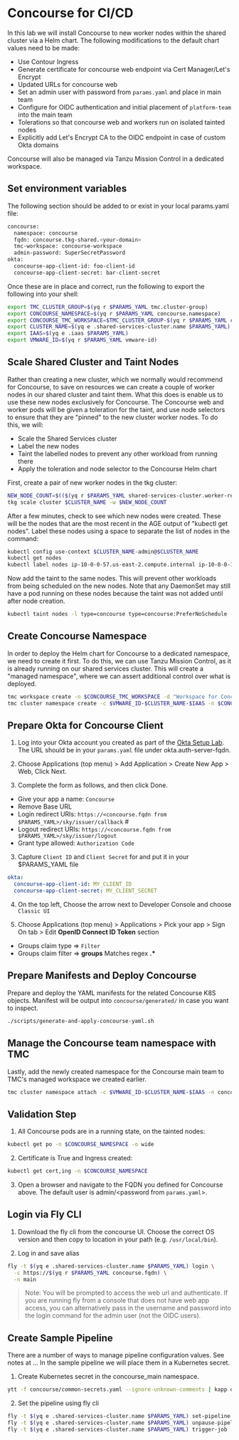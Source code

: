 # Concourse for CI/CD

In this lab we will install Concourse to new worker nodes within the shared cluster via a Helm chart.  The following modifications to the default chart values need to be made:
- Use Contour Ingress
- Generate certificate for concourse web endpoint via Cert Manager/Let's Encrypt
- Updated URLs for concourse web
- Set an admin user with password from `params.yaml` and place in main team
- Configure for OIDC authentication and initial placement of `platform-team` into the main team
- Tolerations so that concourse web and workers run on isolated tainted nodes
- Explicitly add Let's Encrypt CA to the OIDC endpoint in case of custom Okta domains

Concourse will also be managed via Tanzu Mission Control in a dedicated workspace.

## Set environment variables
The following section should be added to or exist in your local params.yaml file:

```bash
concourse:
  namespace: concourse
  fqdn: concourse.tkg-shared.<your-domain>
  tmc-workspace: concourse-workspace
  admin-password: SuperSecretPassword
okta:
  concourse-app-client-id: foo-client-id
  concourse-app-client-secret: bar-client-secret
```

Once these are in place and correct, run the following to export the following into your shell:

```bash
export TMC_CLUSTER_GROUP=$(yq r $PARAMS_YAML tmc.cluster-group)
export CONCOURSE_NAMESPACE=$(yq r $PARAMS_YAML concourse.namespace)
export CONCOURSE_TMC_WORKSPACE=$TMC_CLUSTER_GROUP-$(yq r $PARAMS_YAML concourse.tmc-workspace)
export CLUSTER_NAME=$(yq e .shared-services-cluster.name $PARAMS_YAML)
export IAAS=$(yq e .iaas $PARAMS_YAML)
export VMWARE_ID=$(yq r $PARAMS_YAML vmware-id)
```

## Scale Shared Cluster and Taint Nodes
Rather than creating a new cluster, which we normally would recommend for Concourse, to save on resources we can create a couple of worker nodes in our shared cluster and taint them.  What this does is enable us to use these new nodes exclusively for Concourse.  The Concourse web and worker pods will be given a toleration for the taint, and use node selectors to ensure that they are "pinned" to the new cluster worker nodes.  To do this, we will:
- Scale the Shared Services cluster
- Label the new nodes
- Taint the labelled nodes to prevent any other workload from running there
- Apply the toleration and node selector to the Concourse Helm chart

First, create a pair of new worker nodes in the tkg cluster:

```bash
NEW_NODE_COUNT=$(($(yq r $PARAMS_YAML shared-services-cluster.worker-replicas) + 2))
tkg scale cluster $CLUSTER_NAME -w $NEW_NODE_COUNT
```
After a few minutes, check to see which new nodes were created.  These will be the nodes that are the most recent in the AGE output of "kubectl get nodes".  Label these nodes using a space to separate the list of nodes in the command:

```bash
kubectl config use-context $CLUSTER_NAME-admin@$CLUSTER_NAME
kubectl get nodes
kubectl label nodes ip-10-0-0-57.us-east-2.compute.internal ip-10-0-0-105.us-east-2.compute.internal type=concourse
```

Now add the taint to the same nodes.  This will prevent other workloads from being scheduled on the new nodes.  Note that any DaemonSet may still have a pod running on these nodes because the taint was not added until after node creation.

```bash
kubectl taint nodes -l type=concourse type=concourse:PreferNoSchedule --overwrite
```

## Create Concourse Namespace
In order to deploy the Helm chart for Concourse to a dedicated namespace, we need to create it first.  To do this, we can use Tanzu Mission Control, as it is already running on our shared services cluster.  This will create a "managed namespace", where we can assert additional control over what is deployed.  

```bash
tmc workspace create -n $CONCOURSE_TMC_WORKSPACE -d "Workspace for Concourse"
tmc cluster namespace create -c $VMWARE_ID-$CLUSTER_NAME-$IAAS -n $CONCOURSE_NAMESPACE -d "Concourse product installation" -k $CONCOURSE_TMC_WORKSPACE -m attached -p attached
```

## Prepare Okta for Concourse Client

1. Log into your Okta account you created as part of the [Okta Setup Lab](../mgmt-cluster/04_okta_mgmt.md).  The URL should be in your `params.yaml` file under okta.auth-server-fqdn.

2. Choose Applications (top menu) > Add Application > Create New App > Web, Click Next.

3. Complete the form as follows, and then click Done.
  - Give your app a name: `Concourse`
  - Remove Base URL
  - Login redirect URIs: `https://<concourse.fqdn from $PARAMS_YAML>/sky/issuer/callback` #
  - Logout redirect URIs: `https://<concourse.fqdn from $PARAMS_YAML>/sky/issuer/logout`
  - Grant type allowed: `Authorization Code`

3. Capture `Client ID` and `Client Secret` for and put it in your $PARAMS_YAML file

```yaml
okta:
  concourse-app-client-id: MY_CLIENT_ID
  concourse-app-client-secret: MY_CLIENT_SECRET
```

4. On the top left, Choose the arrow next to Developer Console and choose `Classic UI`

5. Choose Applications (top menu) > Applications > Pick your app > Sign On tab > Edit **OpenID Connect ID Token** section
  - Groups claim type => `Filter`
  - Groups claim filter => **groups** Matches regex **.\***

## Prepare Manifests and Deploy Concourse
 Prepare and deploy the YAML manifests for the related Concourse K8S objects.  Manifest will be output into `concourse/generated/` in case you want to inspect.

```bash
./scripts/generate-and-apply-concourse-yaml.sh
```

## Manage the Concourse team namespace with TMC
Lastly, add the newly created namespace for the Concourse main team to TMC's managed workspace we created earlier.

```bash
tmc cluster namespace attach -c $VMWARE_ID-$CLUSTER_NAME-$IAAS -n concourse-main -k $CONCOURSE_TMC_WORKSPACE --management-cluster-name attached --provisioner-name attached
```
## Validation Step
1. All Concourse pods are in a running state, on the tainted nodes:
```bash
kubectl get po -n $CONCOURSE_NAMESPACE -o wide
```
2. Certificate is True and Ingress created:
```bash
kubectl get cert,ing -n $CONCOURSE_NAMESPACE
```
3. Open a browser and navigate to the FQDN you defined for Concourse above.  The default user is admin/<password from `params.yaml`>.

## Login via Fly CLI

1. Download the fly cli from the concourse UI.  Choose the correct OS version and then copy to location in your path (e.g. `/usr/local/bin`).

2. Log in and save alias

```bash
fly -t $(yq e .shared-services-cluster.name $PARAMS_YAML) login \
  -c https://$(yq r $PARAMS_YAML concourse.fqdn) \
  -n main
```

>Note: You will be prompted to access the web url and authenticate.  If you are running fly from a console that does not have web app access, you can alternatively pass in the username and password into the login command for the admin user (not the OIDC users).

## Create Sample Pipeline

There are a number of ways to manage pipeline configuration values.  See notes at ...  In the sample pipeline we will place them in a Kubernetes secret.

1. Create Kubernetes secret in the concourse_main namespace.

```bash
ytt -f concourse/common-secrets.yaml --ignore-unknown-comments | kapp deploy -n concourse-main -a concourse-main-secrets -y -f -
```

2. Set the pipeline using fly cli

```bash
fly -t $(yq e .shared-services-cluster.name $PARAMS_YAML) set-pipeline -p test-pipeline -c concourse/test-pipeline.yaml -n
fly -t $(yq e .shared-services-cluster.name $PARAMS_YAML) unpause-pipeline -p test-pipeline
fly -t $(yq e .shared-services-cluster.name $PARAMS_YAML) trigger-job -j test-pipeline/hello-world --watch
```
